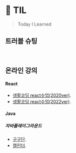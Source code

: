 # :pushpin: TIL
>Today I Learned


## 트러블 슈팅

</br>

## 온라인 강의
#### React
  - [생활코딩 react수업(2020ver)](https://github.com/citygray/opentutorial_v1).
  - [생활코딩 react수업(2022ver)](https://github.com/citygray/react-app).
  
  
#### Java
##### 자바플레이그라운드
  - [구구단](https://github.com/citygray/gugudan).
  - [캘린더](https://github.com/citygray/Calendar).
  


